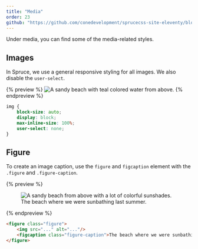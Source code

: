 ```yaml
---
title: "Media"
order: 23
github: "https://github.com/conedevelopment/sprucecss-site-eleventy/blob/main/src/docs/elements/media.mdx"
---
```


<p class="lead">Under media, you can find some of the media-related styles.</p>

## Images

In Spruce, we use a general responsive styling for all images. We also disable the `user-select`.

{% preview %}
<img src="https://images.unsplash.com/photo-1515060939377-d73d9c162a66?ixlib=rb-1.2.1&ixid=MnwxMjA3fDB8MHxwaG90by1wYWdlfHx8fGVufDB8fHx8&auto=format&fit=crop&w=2052&q=80" alt="A sandy beach with teal colored water from above." />
{% endpreview %}

```css
img {
    block-size: auto;
    display: block;
    max-inline-size: 100%;
    user-select: none;
}
```

## Figure

To create an image caption, use the `figure` and `figcaption` element with the `.figure` and `.figure-caption`.

{% preview %}
<figure class="figure">
    <img src="https://images.unsplash.com/photo-1534179639155-4910efc143c0?ixlib=rb-1.2.1&ixid=MnwxMjA3fDB8MHxwaG90by1wYWdlfHx8fGVufDB8fHx8&auto=format&fit=crop&w=1074&q=80" alt="A sandy beach from above with a lot of colorful sunshades."/>
    <figcaption class="figure-caption">The beach where we were sunbathing last summer.</figcaption>
</figure>
{% endpreview %}

```html
<figure class="figure">
    <img src="..." alt="..."/>
    <figcaption class="figure-caption">The beach where we were sunbathing last summer.</figcaption>
</figure>
```
